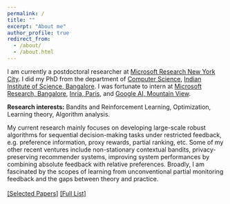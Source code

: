 ```yaml
---
permalink: /
title: ""
excerpt: "About me"
author_profile: true
redirect_from: 
  - /about/
  - /about.html
---
```


I am currently a postdoctoral researcher at [Microsoft Research New York City](https://www.microsoft.com/en-us/research/lab/microsoft-research-new-york/). I did my PhD from the department of [Computer Science](https://www.csa.iisc.ac.in/), [Indian Institute of Science, Bangalore](https://iisc.ac.in/). I was fortunate to intern at [Microsoft Research, Bangalore](https://www.microsoft.com/en-us/research/lab/microsoft-research-india/), [Inria, Paris](https://www.inria.fr/en/centre-inria-de-paris), and [Google AI, Mountain View](https://ai.google/). 
<!-- Before that, I was a CS undergrad at [IIEST, Shibpur](https://www.iiests.ac.in/). -->

<b>Research interests:</b> Bandits and Reinforcement Learning, Optimization, Learning theory, Algorithm analysis. 

My current research mainly focuses on developing large-scale robust algorithms for sequential decision-making tasks under restricted feedback, e.g. preference information, proxy rewards, partial ranking, etc. Some of my other recent ventures include non-stationary contextual bandits, privacy-preserving recommender systems, improving system performances by combining absolute feedback with relative preferences. Broadly, I am fascinated by the scopes of learning from unconventional partial monitoring feedback and the gaps between theory and practice.
<br><br>
<a href="https://aadirupa.github.io/publications#my_sel_pubs">[Selected Papers]</a>
<a href="https://aadirupa.github.io/publications#my_full_pubs">[Full List]</a>

<!--Email: firstname.lastname @ microsoft.com-->

